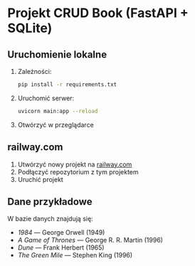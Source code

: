# Projekt CRUD Book (FastAPI + SQLite)


## Uruchomienie lokalne

1. Zależności:
   ```bash
   pip install -r requirements.txt
   ```
2. Uruchomić serwer:
   ```bash
   uvicorn main:app --reload
   ```
3. Otwórzyć w przeglądarce

## railway.com

1. Utwórzyć nowy projekt na [railway.com](https://railway.com)
2. Podłączyć repozytorium z tym projektem
3. Uruchić projekt

## Dane przykładowe

W bazie danych znajdują się:
- *1984* — George Orwell (1949)
- *A Game of Thrones* — George R. R. Martin (1996)
- *Dune* — Frank Herbert (1965)
- *The Green Mile* — Stephen King (1996)
